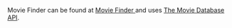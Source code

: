 Movie Finder can be found at <a href="http://williamsfuller.com/movieFinder/" target="_blank">Movie Finder </a> 
and uses <a href="https://www.themoviedb.org/" target="_blank">The Movie Database API</a>.